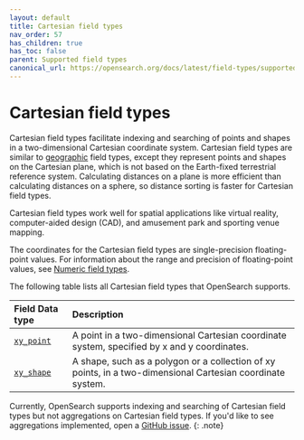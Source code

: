 ```yaml
---
layout: default
title: Cartesian field types
nav_order: 57
has_children: true
has_toc: false
parent: Supported field types
canonical_url: https://opensearch.org/docs/latest/field-types/supported-field-types/xy/
---
```


# Cartesian field types

Cartesian field types facilitate indexing and searching of points and shapes in a two-dimensional Cartesian coordinate system. Cartesian field types are similar to [geographic]({{site.url}}{{site.baseurl}}/opensearch/supported-field-types/geographic/) field types, except they represent points and shapes on the Cartesian plane, which is not based on the Earth-fixed terrestrial reference system. Calculating distances on a plane is more efficient than calculating distances on a sphere, so distance sorting is faster for Cartesian field types. 

Cartesian field types work well for spatial applications like virtual reality, computer-aided design (CAD), and amusement park and sporting venue mapping. 

The coordinates for the Cartesian field types are single-precision floating-point values. For information about the range and precision of floating-point values, see [Numeric field types]({{site.url}}{{site.baseurl}}/opensearch/supported-field-types/numeric/).

The following table lists all Cartesian field types that OpenSearch supports.

Field Data type | Description
:--- | :---  
[`xy_point`]({{site.url}}{{site.baseurl}}/opensearch/supported-field-types/xy-point/) | A point in a two-dimensional Cartesian coordinate system, specified by x and y coordinates. 
[`xy_shape`]({{site.url}}{{site.baseurl}}/opensearch/supported-field-types/xy-shape/) | A shape, such as a polygon or a collection of xy points, in a two-dimensional Cartesian coordinate system. 

Currently, OpenSearch supports indexing and searching of Cartesian field types but not aggregations on Cartesian field types. If you'd like to see aggregations implemented, open a [GitHub issue](https://github.com/opensearch-project/geospatial).
{: .note}